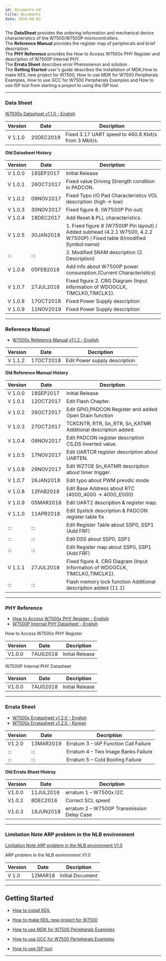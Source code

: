 ```yaml
---
id: documents_md
title: Documents
date: 2020-04-03
---
```


The **DataSheet** provides the ordering information and mechanical device characteristics of the W7500/W7500P microcontrollers.  
The **Reference Manual** provides the register map of peripherals and brief description.  
The **PHY Reference** provides the How to Access W7500x PHY Register and description of W7500P Internal PHY.  
The **Errata Sheet** describes error Phenomenon and solution .  
The **Getting Started** user's guide describes the installation of MDK,How to make KEIL new project for W7500, How to use MDK for W7500 Peripherals Examples, How to use GCC for W7500 Peripherals Examples and How to use ISP tool from starting a project to using the ISP tool.

-------------------

### Data Sheet

<a href="/img/products/w7500/w7500x_ds_v110.pdf" target="_blank">W7500x Datasheet v1.1.0 - English</a>



| Version | Date      | Decription                                           |
| ------- | --------- | ---------------------------------------------------- |
| V 1.1.0 | 20DEC2019 | Fixed 3.17 UART speed to 460.8 Kbit/s from 3 Mbit/s. |


**Old Datasheet History**

| Version | Date      | Decription                                                                                                               |
| ------- | --------- | ------------------------------------------------------------------------------------------------------------------------ |
| V 1.0.0 | 18SEP2017 | Initial Release                                                                                                          |
| V 1.0.1 | 26OCT2017 | Fixed value Driving Strength condition in PADCON.                                                                        |
| V 1.0.2 | 09NOV2017 | Fixed Typo I/O Pad Characteristics VOL description (high -\> low)                                                        |
| V 1.0.3 | 30NOV2017 | Fixed figure 8. (W7500P Pin out)                                                                                         |
| V 1.0.4 | 18DEC2017 | Add Reset & PLL characteristics.                                                                                         |
| V 1.0.5 | 30JAN2018 | 1. Fixed figure 8 (W7500P Pin layout) / Added subhead (4.2.1 W7500, 4.2.2 W7500P) / Fixed table 8(modified Symbol name) |
| :::     | :::       | 2. Modified SRAM description (2. Description)                                                                           |
| V 1.0.6 | 05FEB2018 | Add info about W7500P power consumption.(Current Characteristics)                                                        |
| V 1.0.7 | 27JUL2018 | Fixed figure 2. CRG Diagram (Input Information of WDOGCLK, TIMCLK0,TIMCLK1).                                             |
| V 1.0.8 | 17OCT2018 | Fixed Power Supply description                                                                                           |
| V 1.0.9 | 11NOV2019 | Fixed Power Supply description                                                                                           |



-------------------


### Reference Manual

  - <a href="/img/products/w7500/w7500x_rm_v112_20181017_.pdf" target="_blank">W7500x Reference Manual v1.1.2 - English</a>



| Version | Date      | Decription                    |
| ------- | --------- | ----------------------------- |
| V 1.1.2 | 17OCT2018 | Edit Power supply description |



 **Old Reference Manual History**

| Version | Date      | Decription                                                                   |
| ------- | --------- | ---------------------------------------------------------------------------- |
| V 1.0.0 | 18SEP2017 | Initial Release                                                              |
| V 1.0.1 | 12OCT2017 | Edit Flash Chapter.                                                          |
| V 1.0.2 | 26OCT2017 | Edit GPIO,PADCON Register and added Open Drain function                      |
| V 1.0.3 | 27OCT2017 | TCKCNTR, RTR, Sn\_RTR, Sn\_KATMR Additional description added.               |
| V 1.0.4 | 09NOV2017 | Edit PADCON register description CS,DS inverted value.                       |
| V 1.0.5 | 17NOV2017 | Edit UARTCR register description about UARTEN.                               |
| V 1.0.6 | 29NOV2017 | Edit WZTOE Sn\_KATMR description about timer trigger.                        |
| V 1.0.7 | 26JAN2018 | Edit typo about PWM preodic mode                                             |
| V 1.0.8 | 12FAB2018 | Edit Base Address about RTC (4000\_4000 -\> 4000\_E000)                      |
| V 1.0.9 | 05MAR2018 | Edit UART2 description & register map.                                       |
| V 1.1.0 | 11APR2018 | Edit Systick description & PADCON register table fix                         |
| :::     | :::       | Edit Register Table about SSP0, SSP1 (Add FRF)                               |
| :::     | :::       | Edit DSS about SSP0, SSP1                                                    |
| :::     | :::       | Edit Register map about SSP0, SSP1 (Add FRF)                                 |
| V 1.1.1 | 27JUL2018 | Fixed figure 4. CRG Diagram (Input Information of WDOGCLK, TIMCLK0,TIMCLK1). |
| :::     | :::       | Flash memory lock function Additional description added (11.1)               |

-------------------

### PHY Reference

  - <a href="/img/products/w7500p/ref_sch/how_to_access_phy_application_note_v100.pdf" target="_blank">How to Access W7500x PHY Register - English</a>
  - <a href="http://www.bdtic.com/DataSheet/ICplus/IP101G_DS_R01_20121224.pdf" target="_blank">W7500P Internal PHY Datasheet - English</a>

 How to Access W7500x PHY Register

| Version | Date     | Decription      |
| ------- | -------- | --------------- |
| V1.0.0  | 7AUG2018 | Initial Release |

W7500P Internal PHY Datasheet

| Version | Date     | Decription      |
| ------- | -------- | --------------- |
| V1.0.0  | 7AUG2018 | Initial Release |

---

### Errata Sheet
- <a href="/img/products/w7500/w7500x_erratasheet_v120e.pdf" target="_blank">W7500x Erratasheet v1.2.0 - English</a>
- <a href="/img/products/w7500/w7500x_erratasheet_v120k.pdf" target="_blank">W7500x Erratasheet v1.2.0 - Korean</a>


| Version | Date      | Decription                            |
| ------- | --------- | ------------------------------------- |
| V1.2.0  | 13MAR2019 | Erratum 3 – IAP Function Call Failure |
| :::     | :::       | Erratum 4 – Two Image Banks Failure   |
| :::     | :::       | Erratum 5 – Cold Booting Failure      |
 
  

**Old Errata Sheet Histroy**

| Version | Date      | Decription                                 |
| ------- | --------- | ------------------------------------------ |
| V1.0.0  | 11JUL2016 | erratum 1 – W7500x I2C                     |
| V1.0.2  | 8DEC2016  | Correct SCL speed                          |
| V1.0.3  | 18JUN2018 | erratum 2 – W7500P Transmission Delay Case |



-----


### Limitation Note ARP problem in the NLB environment

<a href="/img/products/w7500/w7500_arp_problem_in_the_nlb.pdf" target="_blank">Limitation Note ARP problem in the NLB environment V1.0</a>

ARP problem in the NLB environment V1.0

| Version | Date    | Decription       |
| ------- | ------- | ---------------- |
| V 1.0   | 12MAR18 | Initial Document |


-----


## Getting Started

  - [How to install KEIL](documents/appnote/How_to_install_KEIL.md)

  - [How to make KEIL new project for W7500](documents/appnote/How_to_make_KEIL_new_project_for_W7500.md)

  - [How to use MDK for W7500 Peripherals Examples](documents/appnote/How_to_use_MDK_for_W7500_Peripherals_Examples.md)
    
  - [How to use GCC for W7500 Peripherals Examples](documents/appnote/How_to_use_GCC_for_W7500_Peripherals_Examples.md)
  
  - [How to use ISP tool](documents/appnote/How_to_use_ISP_tool.md)
  
----- 
